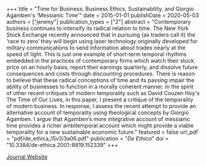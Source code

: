 +++
title = "Time for Business: Business Ethics, Sustainability, and Giorgio Agamben's 'Messianic Time'"
date = 2015-01-01
publishDate = 2020-05-03
authors = ["jeremy"]
publication_types = ["2"]
abstract = "Contemporary business continues to intensify its radical relation to time. The New York Stock Exchange recently announced that in pursuing (as traders call it) the ‘race to zero’ they will begin using laser technology originally developed for military communications to send information about trades nearly at the speed of light. This is just one example of short-term temporal rhythms embedded in the practices of contemporary firms which watch their stock price on an hourly basis, report their earnings quarterly, and dissolve future consequences and costs through discounting procedures. There is reason to believe that these radical conceptions of time and its passing impair the ability of businesses to function in a morally coherent manner. In the spirit of other recent critiques of modern temporality such as David Couzen Hoy's The Time of Our Lives, in this paper, I present a critique of the temporality of modern business. In response, I assess the recent attempt to provide an alternative account of temporality using theological concepts by Giorgio Agamben. I argue that Agamben’s more integrative account of messianic time provides a richer ambitemporal account which might provide a viable temporality for a new sustainable economic future."
featured = false
url_pdf = "pdf/de_ethica_15v2i3a06.pdf"
publication = "*De Ethica*"
doi = "10.3384/de-ethica.2001-8819.152339"
+++

<a href="http://www.de-ethica.com/archive/articles/default.asp?DOI=10.3384/de-ethica.2001-8819.152339" target="_blank" rel="noopener noreferrer">Journal Website</a>